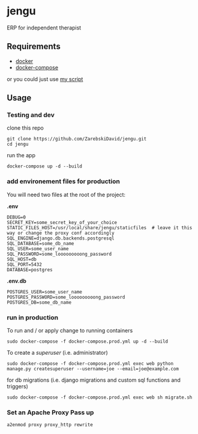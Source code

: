 # jengu
ERP for independent therapist

## Requirements

* [docker](https://docs.docker.com/install/linux/docker-ce/debian/)
* [docker-compose](https://docs.docker.com/compose/install/)

or you could just use [my script](https://github.com/ZarebskiDavid/server_setting)

## Usage

### Testing and dev

clone this repo
```
git clone https://github.com/ZarebskiDavid/jengu.git
cd jengu
```

run the app
```
docker-compose up -d --build
```

### add environement files for production

You will need two files at the root of the project: 

**.env**

```
DEBUG=0
SECRET_KEY=some_secret_key_of_your_choice
STATIC_FILES_HOST=/usr/local/share/jengu/staticfiles  # leave it this way or change the proxy conf accordingly
SQL_ENGINE=django.db.backends.postgresql
SQL_DATABASE=some_db_name
SQL_USER=some_user_name
SQL_PASSWORD=some_looooooooong_password
SQL_HOST=db
SQL_PORT=5432
DATABASE=postgres
```
**.env.db**

```
POSTGRES_USER=some_user_name
POSTGRES_PASSWORD=some_looooooooong_password
POSTGRES_DB=some_db_name
```

### run in production

To run and / or apply change to running containers
```
sudo docker-compose -f docker-compose.prod.yml up -d --build
```

To create a *superuser* (i.e. administrator)

```
sudo docker-compose -f docker-compose.prod.yml exec web python manage.py createsuperuser --username=joe --email=joe@example.com
```

for db migrations (i.e. django migrations and custom sql functions and triggers)

```
sudo docker-compose -f docker-compose.prod.yml exec web sh migrate.sh
```

### Set an Apache Proxy Pass up

```
a2enmod proxy proxy_http rewrite
```
